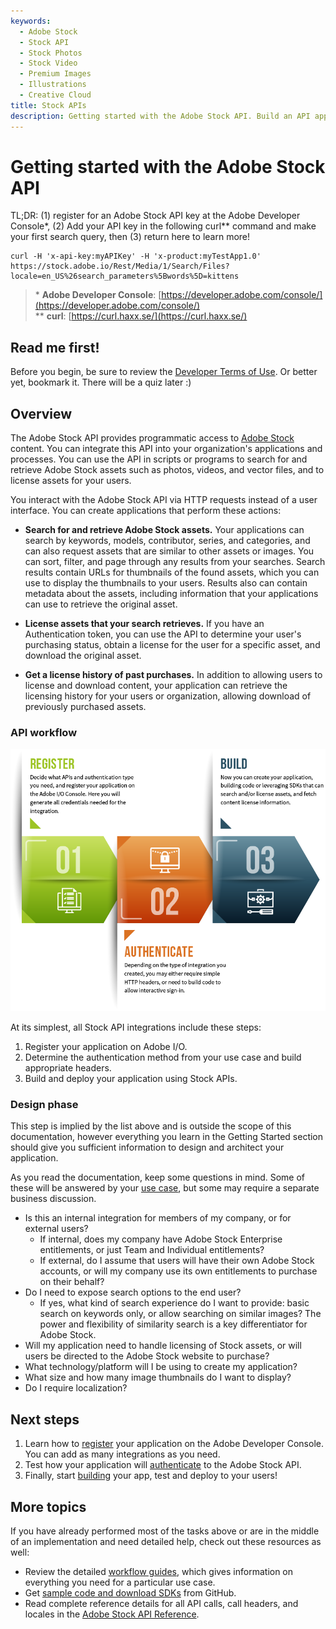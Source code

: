 ```yaml
---
keywords:
  - Adobe Stock
  - Stock API
  - Stock Photos
  - Stock Video
  - Premium Images
  - Illustrations
  - Creative Cloud 
title: Stock APIs
description: Getting started with the Adobe Stock API. Build an API application to access millions of royalty-free stock images, photos, graphics, vectors, video footage, illustrations, templates, 3d assets, editorial assets and high-quality premium content.
---
```


<!-- 01-getting-started.md -->
<!-- omit in toc -->

# Getting started with the Adobe Stock API

<InlineAlert variant="success" slots="text"/>
TL;DR: (1) register for an Adobe Stock API key at the Adobe Developer Console*, (2) Add your API key in the following curl** command and make your first search query, then (3) return here to learn more!

```shell
curl -H 'x-api-key:myAPIKey' -H 'x-product:myTestApp1.0' https://stock.adobe.io/Rest/Media/1/Search/Files?locale=en_US%26search_parameters%5Bwords%5D=kittens
```

  > \*   **Adobe Developer Console**: [https://developer.adobe.com/console/](https://developer.adobe.com/console/)<br />
  > \*\* **curl**: [https://curl.haxx.se/](https://curl.haxx.se/)

## Read me first!

Before you begin, be sure to review the [Developer Terms of Use](/faq/terms-for-adobe-stock-developers.md). Or better yet, bookmark it. There will be a quiz later :)

## Overview

The Adobe Stock API provides programmatic access to [Adobe Stock](https://stock.adobe.com/) content. You can integrate this API into your organization's applications and processes. You can use the API in scripts or programs to search for and retrieve Adobe Stock assets such as photos, videos, and vector files, and to license assets for your users.

You interact with the Adobe Stock API via HTTP requests instead of a user interface. You can create applications that perform these actions:

*   **Search for and retrieve Adobe Stock assets.** Your applications can search by keywords, models, contributor, series, and categories, and can also request assets that are similar to other assets or images. You can sort, filter, and page through any results from your searches. Search results contain URLs for thumbnails of the found assets, which you can use to display the thumbnails to your users. Results also can contain metadata about the assets, including information that your applications can use to retrieve the original asset.

*   **License assets that your search retrieves.** If you have an Authentication token, you can use the API to determine your user's purchasing status, obtain a license for the user for a specific asset, and download the original asset.

*   **Get a license history of past purchases.** In addition to allowing users to license and download content, your application can retrieve the licensing history for your users or organization, allowing download of previously purchased assets.

<a id="overview"></a>

### API workflow

![API workflow](./app-process-3-steps.png)

At its simplest, all Stock API integrations include these steps:

1.  Register your application on Adobe I/O.
1.  Determine the authentication method from your use case and build appropriate headers.
1.  Build and deploy your application using Stock APIs.

<a id="design-phase"></a>

### Design phase

This step is implied by the list above and is outside the scope of this documentation, however everything you learn in the Getting Started section should give you sufficient information to design and architect your application.

As you read the documentation, keep some questions in mind. Some of these will be answered by your [use case](/getting-started/02-register-app.md), but some may require a separate business discussion.

*   Is this an internal integration for members of my company, or for external users?
    *   If internal, does my company have Adobe Stock Enterprise entitlements, or just Team and Individual entitlements?
    *   If external, do I assume that users will have their own Adobe Stock accounts, or will my company use its own entitlements to purchase on their behalf?
*   Do I need to expose search options to the end user?
    *   If yes, what kind of search experience do I want to provide: basic search on keywords only, or allow searching on similar images? The power and flexibility of similarity search is a key differentiator for Adobe Stock.
*   Will my application need to handle licensing of Stock assets, or will users be directed to the Adobe Stock website to purchase?
*   What technology/platform will I be using to create my application?
*   What size and how many image thumbnails do I want to display?
*   Do I require localization?

<a id="next-steps"></a>

## Next steps

1.  Learn how to [register](/getting-started/02-register-app.md) your application on the Adobe Developer Console. You can add as many integrations as you need.
1.  Test how your application will [authenticate](/getting-started/03-api-authentication.md) to the Adobe Stock API.
1.  Finally, start [building](/getting-started/04-creating-apps.md) your app, test and deploy to your users!

<a id="more-topics"></a>

## More topics

If you have already performed most of the tasks above or are in the middle of an implementation and need detailed help, check out these resources as well:

*   Review the detailed [workflow guides](/getting-started/07-workflow-guides.md), which gives information on everything you need for a particular use case.
*   Get [sample code and download SDKs](/getting-started/08-sample-code-sdks.md) from GitHub.
*   Read complete reference details for all API calls, call headers, and locales in the [Adobe Stock API Reference](/api/).
